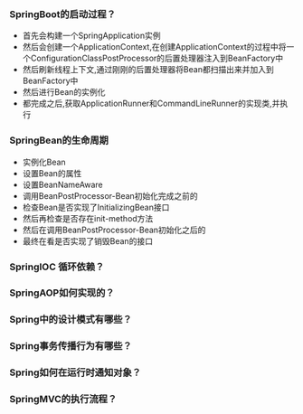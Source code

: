 ### SpringBoot的启动过程？

- 首先会构建一个SpringApplication实例
- 然后会创建一个ApplicationContext,在创建ApplicationContext的过程中将一个ConfigurationClassPostProcessor的后置处理器注入到BeanFactory中
- 然后刷新线程上下文,通过刚刚的后置处理器将Bean都扫描出来并加入到BeanFactory中
- 然后进行Bean的实例化
- 都完成之后,获取ApplicationRunner和CommandLineRunner的实现类,并执行

### SpringBean的生命周期

- 实例化Bean
- 设置Bean的属性
- 设置BeanNameAware
- 调用BeanPostProcessor-Bean初始化完成之前的
- 检查Bean是否实现了InitializingBean接口
- 然后再检查是否存在init-method方法
- 然后在调用BeanPostProcessor-Bean初始化之后的
- 最终在看是否实现了销毁Bean的接口

### SpringIOC 循环依赖？

### SpringAOP如何实现的？

### Spring中的设计模式有哪些？

### Spring事务传播行为有哪些？

### Spring如何在运行时通知对象？

### SpringMVC的执行流程？